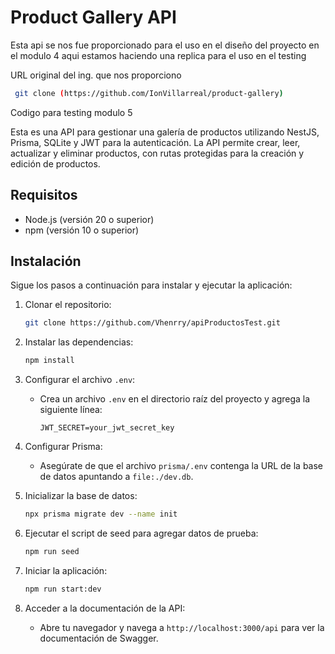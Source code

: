# Product Gallery API

Esta api se nos fue proporcionado para el uso en el diseño del proyecto en el modulo 4 aqui estamos haciendo una replica para el uso en el testing

URL original del ing. que nos proporciono 

  ```bash
   git clone (https://github.com/IonVillarreal/product-gallery)
   ```
Codigo para testing modulo 5

Esta es una API para gestionar una galería de productos utilizando NestJS, Prisma, SQLite y JWT para la autenticación. La API permite crear, leer, actualizar y eliminar productos, con rutas protegidas para la creación y edición de productos.

## Requisitos

- Node.js (versión 20 o superior)
- npm (versión 10 o superior)

## Instalación

Sigue los pasos a continuación para instalar y ejecutar la aplicación:

1. Clonar el repositorio:

   ```bash
   git clone https://github.com/Vhenrry/apiProductosTest.git
   ```

2. Instalar las dependencias:

   ```bash
   npm install
   ```

3. Configurar el archivo `.env`:

   - Crea un archivo `.env` en el directorio raíz del proyecto y agrega la siguiente línea:
     ```plaintext
     JWT_SECRET=your_jwt_secret_key
     ```

4. Configurar Prisma:

   - Asegúrate de que el archivo `prisma/.env` contenga la URL de la base de datos apuntando a `file:./dev.db`.

5. Inicializar la base de datos:

   ```bash
   npx prisma migrate dev --name init
   ```

6. Ejecutar el script de seed para agregar datos de prueba:

   ```bash
   npm run seed
   ```

7. Iniciar la aplicación:

   ```bash
   npm run start:dev
   ```

8. Acceder a la documentación de la API:
   - Abre tu navegador y navega a `http://localhost:3000/api` para ver la documentación de Swagger.
